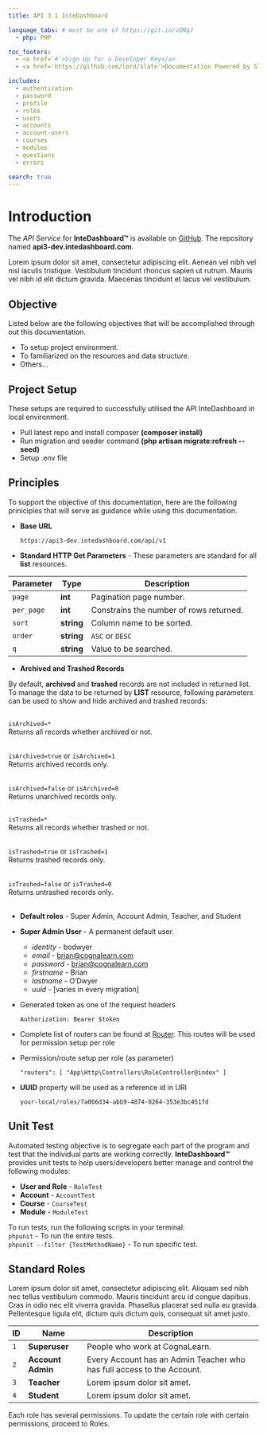 ```yaml
---
title: API 3.1 InteDashboard

language_tabs: # must be one of https://git.io/vQNgJ
  - php: PHP

toc_footers:
  - <a href='#'>Sign Up for a Developer Key</a>
  - <a href='https://github.com/lord/slate'>Documentation Powered by Slate</a>

includes:
  - authentication
  - password
  - profile
  - roles
  - users
  - accounts
  - account-users
  - courses
  - modules
  - questions
  - errors

search: true
---
```


# Introduction

The *API Service* for **InteDashboard™** is available on [GitHub](https://github.com/orgs/CognaLearn/dashboard). The repository named **api3-dev.intedashboard.com**. 

Lorem ipsum dolor sit amet, consectetur adipiscing elit. Aenean vel nibh vel nisl iaculis tristique. Vestibulum tincidunt rhoncus sapien ut rutrum. Mauris vel nibh id elit dictum gravida. Maecenas tincidunt et lacus vel vestibulum.  

## Objective
Listed below are the following objectives that will be accomplished through out this documentation.

* To setup project environment.
* To familiarized on the resources and data structure.
* Others...


## Project Setup
These setups are required to successfully utilised the API InteDashboard in local environment.

* Pull latest repo and install composer **(composer install)**
* Run migration and seeder command **(php artisan migrate:refresh --seed)**
* Setup .env file

## Principles
To support the objective of this documentation, here are the following priniciples that will serve as guidance while using this documentation.

* **Base URL**

    `https://api3-dev.intedashboard.com/api/v1`

* **Standard HTTP Get Parameters** - These parameters are standard for all **list** resources.

Parameter | Type | Description
--------- | ------- | -----------
`page` | **int** | Pagination page number.
`per_page` | **int** | Constrains the number of rows returned.
`sort` | **string** | Column name to be sorted.
`order` | **string** | `ASC` or `DESC`
`q` | **string** | Value to be searched.

* **Archived and Trashed Records** 

<aside class="notice">
By default, <b>archived</b> and <b>trashed</b> records are not included in returned list. To manage the data to be returned by <b>LIST</b> resource, following parameters can be used to show and hide archived and trashed records:
<br/> <br/>

<code>isArchived=*</code> <br/>
Returns all records whether archived or not.<br/><br/>

<code>isArchived=true</code> or <code>isArchived=1</code> <br/>
Returns archived records only.<br/><br/>

<code>isArchived=false</code> or <code>isArchived=0</code> <br/>
Returns unarchived records only.<br/><br/>

<code>isTrashed=*</code> <br/>
Returns all records whether trashed or not.<br/><br/>

<code>isTrashed=true</code> or <code>isTrashed=1</code> <br/>
Returns trashed records only.<br/><br/>

<code>isTrashed=false</code> or <code>isTrashed=0</code> <br/>
Returns untrashed records only.<br/><br/>
</aside>

* **Default roles** - Super Admin, Account Admin, Teacher, and Student

* **Super Admin User** - A permanent default user.
    * *identity* - bodwyer
    * *email* - brian@cognalearn.com
    * *password* - brian@cognalearn.com
    * *firstname* - Brian
    * *lastname* - O’Dwyer
    * *uuid* - [varies in every migration]
    
* Generated token as one of the request headers

    `Authorization: Bearer $token`

* Complete list of routers can be found at [Router](#routers). This routes will be used for permission setup per role

* Permission/route setup per role (as parameter)

    `"routers": [ "App\Http\Controllers\RoleController@index" ]`

* **UUID** property will be used as a reference id in URI

    `your-local/roles/7a066d34-abb9-4874-8264-353e3bc451fd`





## Unit Test
Automated testing objective is to segregate each part of the program and test that the individual parts are working correctly. **InteDashboard™** provides unit tests to help users/developers better manage and control the following modules: 

* **User and Role** - `RoleTest`
* **Account** - `AccountTest`
* **Course** - `CourseTest`
* **Module** - `ModuleTest`
    

<aside class="notice">
To run tests, run the following scripts in your terminal:

<br/>
<code>phpunit</code> - To run the entire tests.
 
<br/>
<code>phpunit --filter {TestMethodName}</code> - To run specific test. 
</aside>




## Standard Roles
Lorem ipsum dolor sit amet, consectetur adipiscing elit. Aliquam sed nibh nec tellus vestibulum commodo. Mauris tincidunt arcu id congue dapibus. Cras in odio nec elit viverra gravida. Phasellus placerat sed nulla eu gravida. Pellentesque ligula elit, dictum quis dictum quis, consequat sit amet justo.

ID | Name | Description
------- | ------- | -----------
`1` | **Superuser** | People who work at CognaLearn.
`2` | **Account Admin** | Every Account has an Admin Teacher who has full access to the Account.
`3` | **Teacher** | Lorem ipsum dolor sit amet.
`4` | **Student** | Lorem ipsum dolor sit amet.

<aside class="notice">
Each role has several permissions. To update the certain role with certain permissions, proceed to Roles.
</aside>
